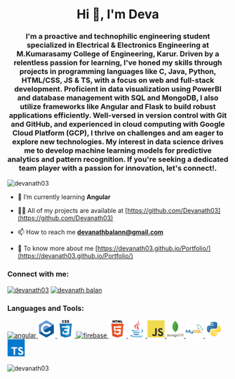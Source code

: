 <h1 align="center">Hi 👋, I'm Deva</h1>
<h3 align="center">I'm a proactive and technophilic engineering student specialized in Electrical & Electronics Engineering at M.Kumarasamy College of Engineering, Karur. Driven by a relentless passion for learning, I've honed my skills through projects in programming languages like C, Java, Python, HTML/CSS, JS & TS, with a focus on web and full-stack development. Proficient in data visualization using PowerBI and database management with SQL and MongoDB, I also utilize frameworks like Angular and Flask to build robust applications efficiently. Well-versed in version control with Git and GitHub, and experienced in cloud computing with Google Cloud Platform (GCP), I thrive on challenges and am eager to explore new technologies. My interest in data science drives me to develop machine learning models for predictive analytics and pattern recognition. If you're seeking a dedicated team player with a passion for innovation, let's connect!.</h3>

<p align="left"> <img src="https://komarev.com/ghpvc/?username=devanath03&label=Profile%20views&color=0e75b6&style=flat" alt="devanath03" /> </p>

- 🌱 I’m currently learning **Angular**

- 👨‍💻 All of my projects are available at [https://github.com/Devanath03](https://github.com/Devanath03)

- 📫 How to reach me **devanathbalann@gmail.com**

- 📄 To know more about me [https://devanath03.github.io/Portfolio/](https://devanath03.github.io/Portfolio/)

<h3 align="left">Connect with me:</h3>
<p align="left">
<a href="https://codepen.io/devanath03" target="blank"><img align="center" src="https://raw.githubusercontent.com/rahuldkjain/github-profile-readme-generator/master/src/images/icons/Social/codepen.svg" alt="devanath03" height="30" width="40" /></a>
<a href="https://www.linkedin.com/in/devanath-balan-732b0a21a/" target="blank"><img align="center" src="https://raw.githubusercontent.com/rahuldkjain/github-profile-readme-generator/master/src/images/icons/Social/linked-in-alt.svg" alt="devanath balan" height="30" width="40" /></a>
</p>

<h3 align="left">Languages and Tools:</h3>
<p align="left"> <a href="https://angular.io" target="_blank" rel="noreferrer"> <img src="https://angular.io/assets/images/logos/angular/angular.svg" alt="angular" width="40" height="40"/> </a> <a href="https://www.cprogramming.com/" target="_blank" rel="noreferrer"> <img src="https://raw.githubusercontent.com/devicons/devicon/master/icons/c/c-original.svg" alt="c" width="40" height="40"/> </a> <a href="https://www.w3schools.com/css/" target="_blank" rel="noreferrer"> <img src="https://raw.githubusercontent.com/devicons/devicon/master/icons/css3/css3-original-wordmark.svg" alt="css3" width="40" height="40"/> </a> <a href="https://firebase.google.com/" target="_blank" rel="noreferrer"> <img src="https://www.vectorlogo.zone/logos/firebase/firebase-icon.svg" alt="firebase" width="40" height="40"/> </a> <a href="https://www.w3.org/html/" target="_blank" rel="noreferrer"> <img src="https://raw.githubusercontent.com/devicons/devicon/master/icons/html5/html5-original-wordmark.svg" alt="html5" width="40" height="40"/> </a> <a href="https://www.java.com" target="_blank" rel="noreferrer"> <img src="https://raw.githubusercontent.com/devicons/devicon/master/icons/java/java-original.svg" alt="java" width="40" height="40"/> </a> <a href="https://developer.mozilla.org/en-US/docs/Web/JavaScript" target="_blank" rel="noreferrer"> <img src="https://raw.githubusercontent.com/devicons/devicon/master/icons/javascript/javascript-original.svg" alt="javascript" width="40" height="40"/> </a> <a href="https://www.mongodb.com/" target="_blank" rel="noreferrer"> <img src="https://raw.githubusercontent.com/devicons/devicon/master/icons/mongodb/mongodb-original-wordmark.svg" alt="mongodb" width="40" height="40"/> </a> <a href="https://www.mysql.com/" target="_blank" rel="noreferrer"> <img src="https://raw.githubusercontent.com/devicons/devicon/master/icons/mysql/mysql-original-wordmark.svg" alt="mysql" width="40" height="40"/> </a> <a href="https://www.python.org" target="_blank" rel="noreferrer"> <img src="https://raw.githubusercontent.com/devicons/devicon/master/icons/python/python-original.svg" alt="python" width="40" height="40"/> </a> <a href="https://www.typescriptlang.org/" target="_blank" rel="noreferrer"> <img src="https://raw.githubusercontent.com/devicons/devicon/master/icons/typescript/typescript-original.svg" alt="typescript" width="40" height="40"/> </a> </p>

<p><img align="center" src="https://github-readme-stats.vercel.app/api/top-langs?username=devanath03&show_icons=true&locale=en&layout=compact" alt="devanath03" /></p>

